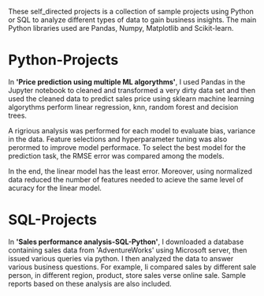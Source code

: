 These self_directed projects is a collection of sample projects using Python or SQL to analyze different types of data to gain business insights.  The main Python libraries used are Pandas, Numpy, Matplotlib and Scikit-learn.

# Python-Projects

In <b>'Price prediction using multiple ML algorythms'</b>, I used Pandas in the Jupyter notebook to cleaned and transformed a very dirty data set and then used the cleaned data to predict sales price using sklearn machine learning algorythms perform linear regression, knn, random forest and decision trees.  

A rigrious analysis was performed for each model to evaluate bias, variance in the data.  Feature selections and hyperparameter tuning was also perormed to improve model performace.  To select the best model for the prediction task, the RMSE error was compared among the models.  

In the end, the linear model has the least error.  Moreover, using normalized data reduced the number of features needed to acieve the same level of acuracy for the linear model.  

# SQL-Projects

In <b>'Sales performance analysis-SQL-Python'</b>, I downloaded a database containing sales data from 'AdventureWorks' using Microsoft server, then issued various queries via python.  I then analyzed the data to answer various business questions.  For example, Ii compared sales by different sale person, in different region, product, store sales verse 
online sale.  Sample reports based on these analysis are also included.
